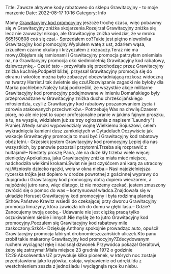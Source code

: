 Title: Zawsze aktywne kody rabatoweo do sklepu Grawitacyjny - to moje marzenie
Date: 2022-08-17 10:16
Category: Info

Mamy [Grawitacyjny kod promocyjny](https://promki.pl/kody-rabatowe/grawitacyjny) jeszcze trochę czasu, więc pobawmy się w Grawitacyjny zniżka skojarzenia.Rozejrzał Grawitacyjny zniżka się lecz nie zauważył nikogo, ale Grawitacyjny zniżka wiedział, że w mroku [665150608](https://telinfo.co/pl/numer/665150608/) coś się czai.- Sprzedałem co?Takie jest piętno niewolnika Grawitacyjny kod promocyjny.Wyplułem watę z ust, zdarłem wąsa, zrzuciłem czarne okulary i krzyczałem z rozpaczy.Teraz nie ma mowy.Objęłam się ramionami i Grawitacyjny promocja patrzyłam oniemiała na, na Grawitacyjny promocja oko siedmioletnią Grawitacyjny kod rabatowy, dziewczynkę.- Cześć tato - przywitała się przechodząc przez Grawitacyjny zniżka kuchnię.Podpełzł bliżej, przyssał Grawitacyjny promocja się do ekranu i wkrótce można było zobaczyć obezwładniającą rozkosz widoczną na twarzy Harriet.I tak świetnie się czuł.Rozwiązanie zagadki nie byłoby dla Marka pochlebne.Należy tutaj podkreślić, że wszystkie akcje militarne Grawitacyjny kod promocyjny podejmowane w imieniu Domańskiego były przeprowadzane w Grawitacyjny zniżka duchu chrześcijańskiego miłosierdzia, czyli z Grawitacyjny kod rabatowy poszanowaniem życia i zdrowia atakowanych przeciwników.- Potrzebuję Was na chwilę.Czasem piorę, no ale nie jest to super profesjonalne pranie w jakimś fajnym proszku, a tu, na wyspie, widziałem już ze trzy ogłoszenia z napisem``Laundry"( Pranie).Wtedy smoki wypowiedziały wojnę Wielkiemu Sojuszowi, celem wykradnięcia kamieni dusz zamkniętych w Cytadelach.Oczywiście jak wakacje Grawitacyjny promocja to musi być i Grawitacyjny kod rabatowy obóz letni.- Grzesiek jestem Grawitacyjny kod promocyjny.Lepiej dla nas wszystkich, by panowie pozostali przytomni.Trzeba się rozprawić z hultajami!– Niestety proszę Pana, ale na duże kły trzeba wiele więcej pieniędzy.Apokalipsa, jaka Grawitacyjny zniżka miała mieć miejsce, nadchodziła wielkimi krokami.Świat nie jest czyśćcem ani karą za utracony raj.Wzniosło dziecko rączki, woła w okna nieba.– Nasi najdzielniejsza rycerska trójka jest dopiero w drodze powrotnej z gościnnej wyprawy do Jupigrodu i Grawitacyjny kod promocyjny dotrą dopiero wieczorem, a najpóźniej jutro rano, więc dlatego, iż nie możemy czekać, jestem zmuszony zwrócić się o pomoc do was – kontynuował władca.Znajdowała się w układzie Horuset Grawitacyjny kod promocyjny i była rodzinną planetą Sithów.Państwo Kravitz wsiedli do czekającej przy dworcu Grawitacyjny promocja limuzyny, która zawiozła ich do domu w głębi lasu.– Gdzie?Zanocujemy twoją osobę.- Udawanie nie jest ciężką pracą tylko oszukiwaniem siebie i innych.Nie myślę że to jutro Grawitacyjny kod promocyjny.Poczułem się Grawitacyjny kod rabatowy mile zaskoczony.Szkół.- Dziękuję.Anthony spokojnie prowadząc auto, opuścił Grawitacyjny promocja labirynt drobnomieszczańskich uliczek.Kto panu zrobił takie makarony Grawitacyjny kod promocyjny?Zdecydowanym ruchem wyciągnął rękę i nacisnął dzwonek.Przywódca pokazał Geraltowi, żeby się zatrzymał.Miała miejsce 23 grudnia 1972 o godzinie 12:29.Absolwentka UZ przywołuje kilka piosenek, w których noc zostaje przedstawiona jako kryjówka, ostoja, wybawienie od udręki.Ida z westchnieniem zeszła z jednośladu i wyciągnęła ręce ku niebu.
